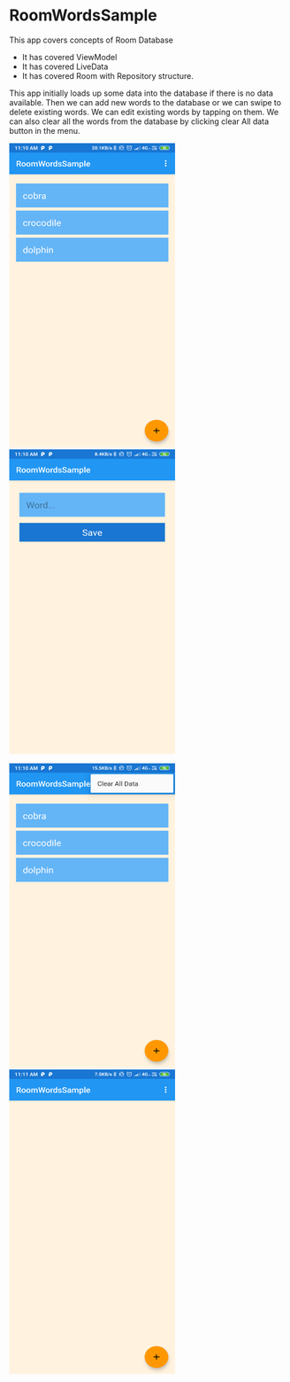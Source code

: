 # RoomWordsSample

This app covers concepts of Room Database
- It has covered ViewModel
- It has covered LiveData
- It has covered Room with Repository structure.

This app initially loads up some data into the database if there is no data available. Then we can add new words to the database or we can swipe to delete existing words. We can edit existing words by tapping on them. We can also clear all the words from the database by clicking clear All data button in the menu.
  
<img src="Screens/1.png" width=300 height=550>       <img src="Screens/2.png" width=300 height=550>

<img src="Screens/3.png" width=300 height=550>      <img src="Screens/4.png" width=300 height=550>

